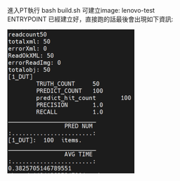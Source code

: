 進入PT執行 bash build.sh 可建立image: lenovo-test  
ENTRYPOINT 已經建立好，直接跑的話最後會出現如下資訊:  

![image](https://github.com/LYW0288/lenovo/blob/main/001.png)

